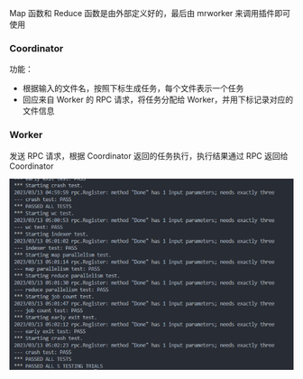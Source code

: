 Map 函数和 Reduce 函数是由外部定义好的，最后由 mrworker 来调用插件即可使用

### Coordinator
功能：
- 根据输入的文件名，按照下标生成任务，每个文件表示一个任务
- 回应来自 Worker 的 RPC 请求，将任务分配给 Worker，并用下标记录对应的文件信息



### Worker

发送 RPC 请求，根据 Coordinator 返回的任务执行，执行结果通过 RPC 返回给 Coordinator

![](./lab1res.png)
